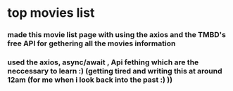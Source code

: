 # top movies list 
### made this movie list page with using the axios and the TMBD's free API for gethering all the movies information 
### used the axios, async/await , Api fething which are the neccessary to learn :) (getting tired and writing this at around 12am (for me when i look back into the past :) ))
